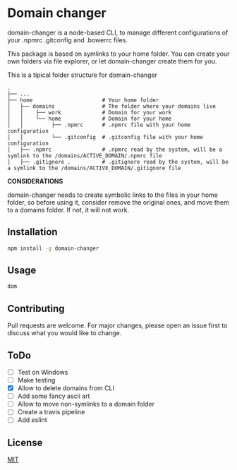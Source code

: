 # Domain changer

domain-changer is a node-based CLI, to manage different configurations of your .npmrc .gitconfig and .bowerrc files.

This package is based on symlinks to your home folder. You can create your own folders via file explorer, or let domain-changer create them for you.

This is a tipical folder structure for domain-changer

    .
    ├── ...
    ├── home                      # Your home folder
    │   ├── domains               # The folder where your domains live
    │   │    ├── work             # Domain for your work 
    │   │    └── home             # Domain for your home
    │   │         ├── .npmrc      # .npmrc file with your home configuration
    │   │         └── .gitconfig  # .gitconfig file with your home configuration
    │   ├── .npmrc                # .npmrc read by the system, will be a symlink to the /domains/ACTIVE_DOMAIN/.npmrc file
    │   ├── .gitignore .          # .gitignore read by the system, will be a symlink to the /domains/ACTIVE_DOMAIN/.gitignore file

**CONSIDERATIONS**

domain-changer needs to create symbolic links to the files in your home folder, so before using it, consider remove the original ones, and move them to a domains folder. If not, it will not work.

## Installation


```bash
npm install -g domain-changer
```

## Usage

```bash
dom
```

## Contributing
Pull requests are welcome. For major changes, please open an issue first to discuss what you would like to change.

## ToDo

- [ ] Test on Windows
- [ ] Make testing
- [x] Allow to delete domains from CLI
- [ ] Add some fancy ascii art
- [ ] Allow to move non-symlinks to a domain folder
- [ ] Create a travis pipeline
- [ ] Add eslint

## License
[MIT](https://choosealicense.com/licenses/mit/)